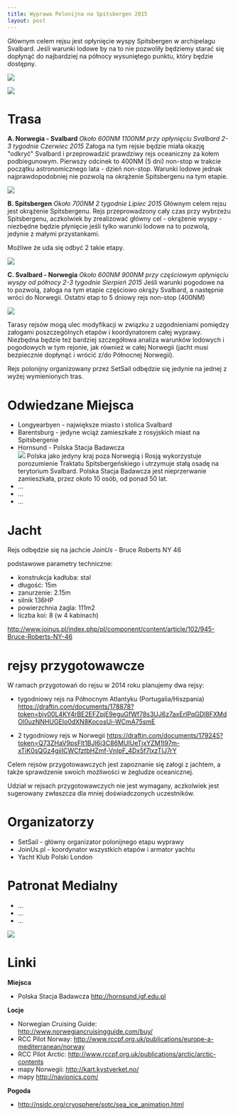 ```yaml
---
title: Wyprawa Polonijna na Spitsbergen 2015
layout: post
---
```


Głównym celem rejsu jest opłynięcie wyspy Spitsbergen w archipelagu Svalbard.
Jeśli warunki lodowe by na to nie pozwoliły będziemy starać się dopłynąć do najbardziej na północy wysuniętego punktu, który będzie dostępny.

![](https://draftin.com:443/images/3982?token=42UGxPPjuns5FvmTD3yKu00XrKNsujVi5jD3dyRWDADPoEedVxiluQ55qcmp_EwXS2MH1ndw3BhlWUhR_sUSamM)

![](https://draftin.com:443/images/3963?token=tldcLZwQ4HPtXAgnVcV0DjpskQO7mu-DrhVtIc0CS5jhpl9DtU0OBAEXCk8bgbd5uwB1ti642twBbxuYs2j79Dc) 


Trasa
======
**A. Norwegia - Svalbard**
*Około 600NM*
*1100NM przy opłynięciu Svalbard*
*2-3 tygodnie*
*Czerwiec 2015*
Załoga na tym rejsie będzie miała okazję "odkryć" Svalbard i przeprowadzić prawdziwy rejs oceaniczny za kołem podbiegunowym. Pierwszy odcinek to 400NM (5 dni) non-stop w trakcie początku astronomicznego lata - dzień non-stop.
Warunki lodowe jednak najprawdopodobniej nie pozwolą na okrążenie Spitsbergenu na tym etapie.

![](https://draftin.com:443/images/3979?token=RT5fKX36S5hPDj_CiHsWFeihYAk9MAyLPjeCCTWNyy1AF0n8Vc4zcaq4UICeo0zbaXT3I1pFDDq9Wvd_IEIZ0GY) 

**B. Spitsbergen**
*Około 700NM*
*2 tygodnie*
*Lipiec 2015*
Głównym celem rejsu jest okrążenie Spitsbergenu.
Rejs przeprowadzony cały czas przy wybrzeżu Spitsbergenu, aczkolwiek by zrealizować główny cel - okrążenie wyspy - niezbędne będzie płynięcie jeśli tylko warunki lodowe na to pozwolą, jedynie z małymi przystankami.

Możliwe że uda się odbyć 2 takie etapy.

![](https://draftin.com:443/images/3980?token=YRb73wuQ0bR2ZMUviX654KQGmHKMF8CE2Nio5q_2NpwDBUCJX4Kcfq0rMVgBWoUY3pqsRtMfLpiIrtWyoijRfNE) 

**C. Svalbard - Norwegia**
*Około 600NM*
*900NM przy częściowym opłynięciu wyspy od północy*
*2-3 tygodnie*
*Sierpień 2015*
Jeśli warunki pogodowe na to pozwolą, załoga na tym etapie częściowo okrąży Svalbard, a następnie wróci do Norwegii.
Ostatni etap to 5 dniowy rejs non-stop (400NM)

![](https://draftin.com:443/images/3983?token=qQ8q7hKtmvjW7Oq00YWLa605KttfpRxWdr18yc-7Q3-dczj6J6m9W5wQNd6nJf98Av1-L4sVvac3dLW64mJErYc) 

Tarasy rejsów mogą ulec modyfikacji w związku z uzgodnieniami pomiędzy załogami poszczególnych etapów i koordynatorem całej wyprawy.
Niezbędna będzie też bardziej szczegółowa analiza warunków lodowych i pogodowych w tym rejonie, jak również w całej Norwegii (jacht musi bezpiecznie dopłynąć i wrócić z/do Północnej Norwegii).

Rejs polonijny organizowany przez SetSail odbędzie się jedynie na jednej z wyżej wymienionych tras.


Odwiedzane Miejsca
===================
* Longyearbyen - największe miasto i stolica Svalbard
* Barentsburg - jedyne wciąż zamieszkałe z rosyjskich miast na Spitsbergenie
* Hornsund - Polska Stacja Badawcza  
![](https://draftin.com:443/images/3978?token=5vFk1Wn6q5kFk5Fgzf4GO4tMVoVXbIad111eQYIKltK9yE78a2FRes4EbYZrsPvIy6_iqWShKA2BuIDGwc4tXr0) 
Polska jako jedyny kraj poza Norwegią i Rosją wykorzystuje porozumienie Traktatu Spitsbergeńskiego i utrzymuje stałą osadę na terytorium Svalbard. Polska Stacja Badawcza jest nieprzerwanie zamieszkała, przez około 10 osób, od ponad 50 lat.
* ...
* ...
* ...


Jacht
======
Rejs odbędzie się na jachcie *JoinUs* - Bruce Roberts NY 46

podstawowe parametry techniczne:

* konstrukcja kadłuba: stal
* długość: 15m
* zanurzenie: 2.15m
* silnik 136HP
* powierzchnia żagla: 111m2
* liczba koi: 8 (w 4 kabinach)

http://www.joinus.pl/index.php/pl/component/content/article/102/945-Bruce-Roberts-NY-46


rejsy przygotowawcze
=====================
W ramach przygotowań do rejsu w 2014 roku planujemy dwa rejsy:

* tygodniowy rejs na Północnym Atlantyku (Portugalia/Hiszpania)
https://draftin.com/documents/178878?token=bjy00L4KY4rBE2EFZpjE9eguGfWf78s3UJ6z7axErIPqGDl8FXMdOl0uzNNHUGEIo0dXN8KocosUi-WCmA75smE

* 2 tygodniowy rejs w Norwegii 
https://draftin.com/documents/179245?token=Q73ZHaV9psFlt1BJI6j3C86MUIUeTjxYZM1I97m-xTiK0sQGz4gjiICWCfztbHZmf-VnIpF_4Dx5f7lxzTIJ7rY

Celem rejsów przygotowawczych jest zapoznanie się załogi z jachtem, a także sprawdzenie swoich możliwości w żegludze oceanicznej.

Udział w rejsach przygotowawczych nie jest wymagany, aczkolwiek jest sugerowany zwłaszcza dla mniej doświadczonych uczestników.


Organizatorzy
==============
* SetSail - główny organizator polonijnego etapu wyprawy  
* JoinUs.pl - koordynator wszystkich etapów i armator yachtu   
* Yacht Klub Polski London  


Patronat Medialny
==================
* ...
* ...
* ...


![](https://draftin.com:443/images/3981?token=lx_H91wWkgnmO5g4ix5A4R_l0cxn-ZFZ18BEWy1vIZvtvnGgnUtSBMesmhSSs7FSauonCV6LcsllSFtcn0zZc3E) 


Linki
=======
**Miejsca**

* Polska Stacja Badawcza http://hornsund.igf.edu.pl

**Locje**

* Norwegian Cruising Guide: http://www.norwegiancruisingguide.com/buy/
* RCC Pilot Norway: http://www.rccpf.org.uk/publications/europe-a-mediterranean/norway
* RCC Pilot Arctic: http://www.rccpf.org.uk/publications/arctic/arctic-contents
* mapy Norwegii: http://kart.kystverket.no/
* mapy http://navionics.com/

**Pogoda**

* http://nsidc.org/cryosphere/sotc/sea_ice_animation.html